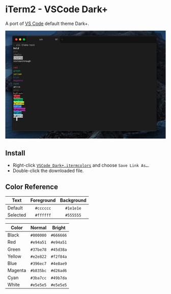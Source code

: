 iTerm2 - VSCode Dark+
=====================

A port of [VS Code](https://github.com/microsoft/vscode) default theme Dark+.

![](screenshot.png)

Install
-------

- Right-click [`VSCode Dark+.itermcolors`](https://raw.githubusercontent.com/rbika/iterm2-vscode-dark-plus/master/VS%20Dark%2B.itermcolors) and choose `Save Link As…`.
- Double-click the downloaded file.

Color Reference
---------------

| Text     | Foreground | Background |
|----------|:----------:|:----------:|
| Default  | `#cccccc`  | `#1e1e1e`  |
| Selected | `#ffffff`  | `#555555`  |

| Color   | Normal    | Bright    |
|---------|:---------:|:---------:|
| Black   | `#000000` | `#666666` |
| Red     | `#e94a51` | `#e94a51` |
| Green   | `#37be78` | `#45d38a` |
| Yellow  | `#e2e822` | `#f2f84a` |
| Blue    | `#396ec7` | `#4e8ae9` |
| Magenta | `#b835bc` | `#d26ad6` |
| Cyan    | `#3ba7cc` | `#49b7da` |
| White   | `#e5e5e5` | `#e5e5e5` |
